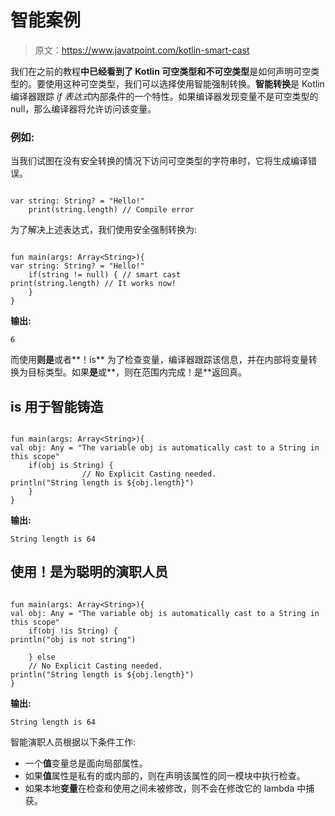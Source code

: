 # 智能案例

> 原文：<https://www.javatpoint.com/kotlin-smart-cast>

我们在之前的教程**中已经看到了 Kotlin 可空类型和不可空类型**是如何声明可空类型的。要使用这种可空类型，我们可以选择使用智能强制转换。**智能转换**是 Kotlin 编译器跟踪 *if 表达式*内部条件的一个特性。如果编译器发现变量不是可空类型的 null，那么编译器将允许访问该变量。

### 例如:

当我们试图在没有安全转换的情况下访问可空类型的字符串时，它将生成编译错误。

```

var string: String? = "Hello!"
    print(string.length) // Compile error

```

为了解决上述表达式，我们使用安全强制转换为:

```

fun main(args: Array<String>){
var string: String? = "Hello!"
    if(string != null) { // smart cast
print(string.length) // It works now!
    }
}

```

**输出:**

```
6

```

而使用**则是**或者**！is** 为了检查变量，编译器跟踪该信息，并在内部将变量转换为目标类型。如果**是**或**，则在范围内完成！是**返回真。

## is 用于智能铸造

```

fun main(args: Array<String>){
val obj: Any = "The variable obj is automatically cast to a String in this scope"
    if(obj is String) {
                // No Explicit Casting needed.
println("String length is ${obj.length}")
    }
}

```

**输出:**

```
String length is 64

```

## 使用！是为聪明的演职人员

```

fun main(args: Array<String>){
val obj: Any = "The variable obj is automatically cast to a String in this scope"
    if(obj !is String) {
println("obj is not string")

    } else
    // No Explicit Casting needed.
println("String length is ${obj.length}")
}

```

**输出:**

```
String length is 64

```

智能演职人员根据以下条件工作:

*   一个**值**变量总是面向局部属性。
*   如果**值**属性是私有的或内部的，则在声明该属性的同一模块中执行检查。
*   如果本地**变量**在检查和使用之间未被修改，则不会在修改它的 lambda 中捕获。
